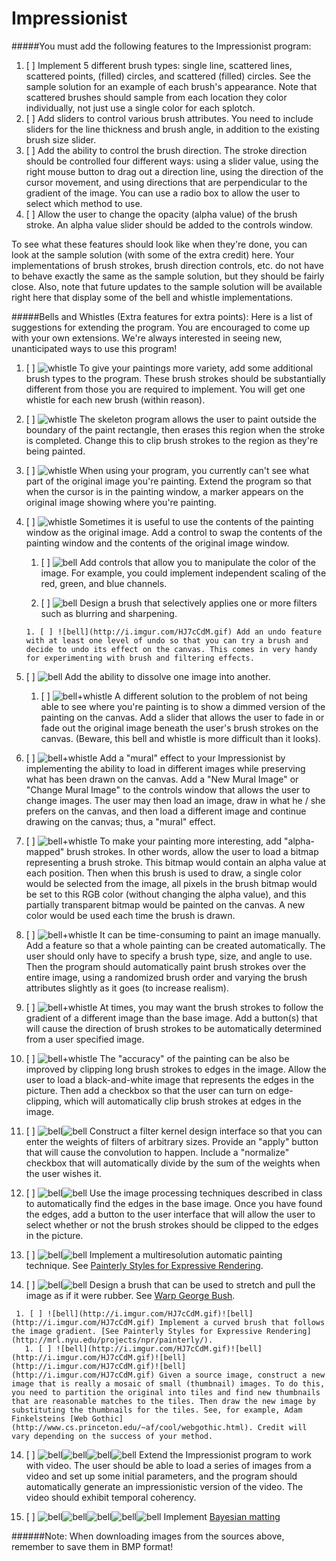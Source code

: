 # Impressionist
#####You must add the following features to the Impressionist program:

1. [ ] Implement 5 different brush types: single line, scattered lines, scattered points, (filled) circles, and scattered (filled) circles. See the sample solution for an example of each brush's appearance. Note that scattered brushes should sample from each location they color individually, not just use a single color for each splotch. 
2. [ ] Add sliders to control various brush attributes. You need to include sliders for the line thickness and brush angle, in addition to the existing brush size slider. 
3. [ ] Add the ability to control the brush direction. The stroke direction should be controlled four different ways: using a slider value, using the right mouse button to drag out a direction line, using the direction of the cursor movement, and using directions that are perpendicular to the gradient of the image. You can use a radio box to allow the user to select which method to use. 
4. [ ] Allow the user to change the opacity (alpha value) of the brush stroke. An alpha value slider should be added to the controls window.

To see what these features should look like when they're done, you can look at the sample solution (with some of the extra credit) here. Your implementations of brush strokes, brush direction controls, etc. do not have to behave exactly the same as the sample solution, but they should be fairly close. Also, note that future updates to the sample solution will be available right here that display some of the bell and whistle implementations. 


#####Bells and Whistles (Extra features for extra points):
Here is a list of suggestions for extending the program. You are encouraged to come up with your own extensions. We're always interested in seeing new, unanticipated ways to use this program! 
  
1. [ ] ![whistle](http://i.imgur.com/VYSixYv.gif) To give your paintings more variety, add some additional brush types to the program. These brush strokes should be substantially different from those you are required to implement. You will get one whistle for each new brush (within reason). 

2. [ ] ![whistle](http://i.imgur.com/VYSixYv.gif) The skeleton program allows the user to paint outside the boundary of the paint rectangle, then erases this region when the stroke is completed. Change this to clip brush strokes to the region as they're being painted. 

3. [ ] ![whistle](http://i.imgur.com/VYSixYv.gif) When using your program, you currently can't see what part of the original image you're painting. Extend the program so that when the cursor is in the painting window, a marker appears on the original image showing where you're painting. 

4. [ ] ![whistle](http://i.imgur.com/VYSixYv.gif) Sometimes it is useful to use the contents of the painting window as the original image. Add a control to swap the contents of the painting window and the contents of the original image window. 

   1. [ ] ![bell](http://i.imgur.com/HJ7cCdM.gif) Add controls that allow you to manipulate the color of the image. For example, you could implement independent scaling of the red, green, and blue channels. 

     1. [ ] ![bell](http://i.imgur.com/HJ7cCdM.gif) Design a brush that selectively applies one or more filters such as blurring and sharpening. 

       1. [ ] ![bell](http://i.imgur.com/HJ7cCdM.gif) Add an undo feature with at least one level of undo so that you can try a brush and decide to undo its effect on the canvas. This comes in very handy for experimenting with brush and filtering effects. 

5. [ ] ![bell](http://i.imgur.com/HJ7cCdM.gif) Add the ability to dissolve one image into another. 

   1. [ ] ![bell+whistle](http://i.imgur.com/BxHJUfG.gif) A different solution to the problem of not being able to see where you're painting is to show a dimmed version of the painting on the canvas. Add a slider that allows the user to fade in or fade out the original image beneath the user's brush strokes on the canvas. (Beware, this bell and whistle is more difficult than it looks). 

6. [ ] ![bell+whistle](http://i.imgur.com/BxHJUfG.gif) Add a "mural" effect to your Impressionist by implementing the ability to load in different images while preserving what has been drawn on the canvas. Add a "New Mural Image" or "Change Mural Image" to the controls window that allows the user to change images. The user may then load an image, draw in what he / she prefers on the canvas, and then load a different image and continue drawing on the canvas; thus, a "mural" effect. 

7. [ ] ![bell+whistle](http://i.imgur.com/BxHJUfG.gif) To make your painting more interesting, add "alpha-mapped" brush strokes. In other words, allow the user to load a bitmap representing a brush stroke. This bitmap would contain an alpha value at each position. Then when this brush is used to draw, a single color would be selected from the image, all pixels in the brush bitmap would be set to this RGB color (without changing the alpha value), and this partially transparent bitmap would be painted on the canvas. A new color would be used each time the brush is drawn. 

8. [ ] ![bell+whistle](http://i.imgur.com/BxHJUfG.gif) It can be time-consuming to paint an image manually. Add a feature so that a whole painting can be created automatically. The user should only have to specify a brush type, size, and angle to use. Then the program should automatically paint brush strokes over the entire image, using a randomized brush order and varying the brush attributes slightly as it goes (to increase realism). 

9. [ ] ![bell+whistle](http://i.imgur.com/BxHJUfG.gif) At times, you may want the brush strokes to follow the gradient of a different image than the base image. Add a button(s) that will cause the direction of brush strokes to be automatically determined from a user specified image. 

10. [ ] ![bell+whistle](http://i.imgur.com/BxHJUfG.gif) The "accuracy" of the painting can be also be improved by clipping long brush strokes to edges in the image. Allow the user to load a black-and-white image that represents the edges in the picture. Then add a checkbox so that the user can turn on edge-clipping, which will automatically clip brush strokes at edges in the image. 

11. [ ] ![bell](http://i.imgur.com/HJ7cCdM.gif)![bell](http://i.imgur.com/HJ7cCdM.gif) Construct a filter kernel design interface so that you can enter the weights of filters of arbitrary sizes. Provide an "apply" button that will cause the convolution to happen. Include a "normalize" checkbox that will automatically divide by the sum of the weights when the user wishes it. 

12. [ ] ![bell](http://i.imgur.com/HJ7cCdM.gif)![bell](http://i.imgur.com/HJ7cCdM.gif) Use the image processing techniques described in class to automatically find the edges in the base image. Once you have found the edges, add a button to the user interface that will allow the user to select whether or not the brush strokes should be clipped to the edges in the picture. 

13. [ ] ![bell](http://i.imgur.com/HJ7cCdM.gif)![bell](http://i.imgur.com/HJ7cCdM.gif) Implement a multiresolution automatic painting technique. See [Painterly Styles for Expressive Rendering](http://mrl.nyu.edu/projects/npr/painterly/). 

   1. [ ] ![bell](http://i.imgur.com/HJ7cCdM.gif)![bell](http://i.imgur.com/HJ7cCdM.gif) Design a brush that can be used to stretch and pull the image as if it were rubber. See [Warp George Bush](http://mostfungames.com/warp-george-bush.htm). 

     1. [ ] ![bell](http://i.imgur.com/HJ7cCdM.gif)![bell](http://i.imgur.com/HJ7cCdM.gif) Implement a curved brush that follows the image gradient. [See Painterly Styles for Expressive Rendering](http://mrl.nyu.edu/projects/npr/painterly/). 
       1. [ ] ![bell](http://i.imgur.com/HJ7cCdM.gif)![bell](http://i.imgur.com/HJ7cCdM.gif)![bell](http://i.imgur.com/HJ7cCdM.gif)![bell](http://i.imgur.com/HJ7cCdM.gif) Given a source image, construct a new image that is really a mosaic of small (thumbnail) images. To do this, you need to partition the original into tiles and find new thumbnails that are reasonable matches to the tiles. Then draw the new image by substituting the thumbnails for the tiles. See, for example, Adam Finkelsteins [Web Gothic](http://www.cs.princeton.edu/~af/cool/webgothic.html). Credit will vary depending on the success of your method. 

14. [ ] ![bell](http://i.imgur.com/HJ7cCdM.gif)![bell](http://i.imgur.com/HJ7cCdM.gif)![bell](http://i.imgur.com/HJ7cCdM.gif)![bell](http://i.imgur.com/HJ7cCdM.gif) Extend the Impressionist program to work with video. The user should be able to load a series of images from a video and set up some initial parameters, and the program should automatically generate an impressionistic version of the video. The video should exhibit temporal coherency. 
 
15. [ ] ![bell](http://i.imgur.com/HJ7cCdM.gif)![bell](http://i.imgur.com/HJ7cCdM.gif)![bell](http://i.imgur.com/HJ7cCdM.gif)![bell](http://i.imgur.com/HJ7cCdM.gif)![bell](http://i.imgur.com/HJ7cCdM.gif) Implement [Bayesian matting](http://grail.cs.washington.edu/projects/digital-matting/image-matting/)

######Note: When downloading images from the sources above, remember to save them in BMP format!
